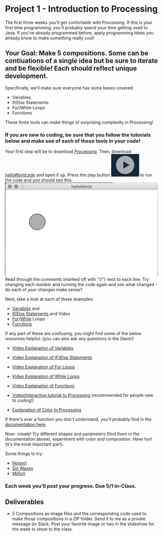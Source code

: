 # Project 1 - Introduction to Processing

The first three weeks you'll get confortable with Processing. If this is your first time programming, you'll probably spend your time getting used to Java. If you've already programmed before, apply programming ideas you already know to make something really cool! 

## Your Goal: Make 5 compositions. Some can be contiuations of a single idea but be sure to iterate and be flexible! Each should reflect unique development. 

Specifically, we'll make sure everyone has some bases covered:

- Variables
- If/Else Statements
- For/While Loops 
- Functions

These three tools can make things of surprising complexity in Processing! 
### If you are new to coding, be sure that you follow the tutorials below and make use of each of these tools in your code! 

Your first step will be to download [Processing](https://processing.org/download/). 
Then, download [helloWorld.pde](https://github.com/erawn/Digital-Workshop-For-Artists-2020/blob/master/helloWorld.pde) and open it up. Press the play button ![alt text](https://github.com/erawn/Digital-Workshop-For-Artists-2020/blob/master/ProcessingPlay.png "Processing Play Button") to run the code and you should see this:
![alt text](https://github.com/erawn/Digital-Workshop-For-Artists-2020/blob/master/HelloWorldCanvas.png "helloWorld Render")
Read through the comments (marked off with "//") next to each line. Try changing each number and running the code again and see what changed - do each of your changes make sense? 

Next, take a look at each of these examples:

- [Variables](http://learningprocessing.com/examples/chp04/example-04-02-usingvars#) and 
- [If/Else Statements](https://github.com/erawn/Digital-Workshop-For-Artists-2020/blob/master/p1Conditional.pde) and Video
- [For](http://learningprocessing.com/examples/chp06/example-06-06-forloop)/[While](http://learningprocessing.com/examples/chp06/example-06-03-whileloop) Loops 
- [Functions](http://learningprocessing.com/examples/chp07/example-07-02-calling-function)


If any part of these are confusing, you might find some of the below resources helpful: (you can also ask any questions in the Slack!)

- [Video Explanation of Variables](http://learningprocessing.com/videos/4-0)
- [Video Explanation of IF/Else Statements](http://learningprocessing.com/videos/5-1)
- [Video Explanation of For Loops](http://learningprocessing.com/videos/6-2)
- [Video Explanation of While Loops](http://learningprocessing.com/videos/6-0)
- [Video Explanation of Functions](http://learningprocessing.com/videos/7-1)


- [Video/Interactive tutorial to Processing](https://hello.processing.org/) (recommended for people new to coding!)

- [Explanation of Color In Processing](https://processing.org/tutorials/color/)

If there's ever a function you don't understand, you'll probably find in the [documentation here](https://processing.org/reference/).

Now- create! Try different shapes and parameters (find them in the documentation above), experiment with color and composition. Have fun! (it's the most important part). 

Some things to try:
- [Noise()](https://processing.org/reference/noise_.html)
- [Sin Waves](https://processing.org/reference/sin_.html)
- [Millis()](https://processing.org/reference/millis_.html)

### Each week you'll post your progress. Due 5/1 in-Class.

## Deliverables
- 5 Compositions as image files and the corresponding code used to make those compositions in a ZIP folder. Send it to me as a private message on Slack. Post your favorite image or two in the slideshow for the week to show to the class. 

